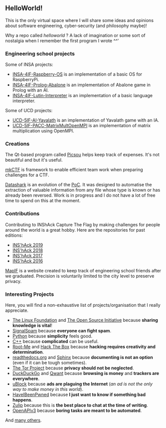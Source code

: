 ## HelloWorld!

This is the only virtual space where I will share some ideas and opinions about software engineering,
cyber-security (and philosophy maybe)!

Why a repo called _helloworld_ ? A lack of imagination or some sort of nostalgia when I remember the first program I wrote ^^'

### Engineering school projects

Some of INSA projects:

 - [INSA-4IF-Raspberry-OS](https://github.com/koromodako/INSA-4IF-Raspberry-OS) is an implementation of a basic OS for RaspberryPi.
 - [INSA-4IF-Prolog-Abalone](https://github.com/koromodako/INSA-4IF-Prolog-Abalone) is an implementation of Abalone game in Prolog with an AI.
 - [INSA-4IF-Lutin-Interpreter](https://github.com/koromodako/INSA-4IF-Lutin-Interpreter) is an implementation of a basic language interpreter.

Some of UCD projects:

 - [UCD-5IF-AI-Yavalath](https://github.com/koromodako/UCD-5IF-AI-Yavalath) is an implementation of Yavalath game with an IA.
 - [UCD-5IF-PACC-MatrixMultOpenMPI](https://github.com/koromodako/UCD-5IF-PACC-MatrixMultOpenMPI) is an implementation of matrix multiplication using OpenMPI.

### Creations

The Qt-based program called [Picsou](https://github.com/koromodako/picsou) helps keep track of expenses.
It's not beautiful and but it's useful.


[mkCTF](https://github.com/koromodako/mkctf) is framework to enable efficient team work when preparing challenges for a CTF.


[Datashark](https://github.com/koromodako/datashark) is an evolution of the [PoC](https://github.com/koromodako/datashark-poc).
It was designed to automatise the extraction of valuable information from any file whose type is known or has already been reversed. Work is in progress and I do not have a lot of free time to spend on this at the moment.

### Contributions

Contributing to INShAck Capture The Flag by making challenges for people around the world is a great hobby.
Here are the repositories for past editions:

 - [INS'hAck 2019](https://ctftime.org/event/763)
 - [INS'hAck 2018](https://github.com/InsecurityAsso/inshack-2018)
 - [INS'hAck 2017](https://github.com/InsecurityAsso/inshack-2017)
 - [INS'hAck 2016](https://github.com/InsecurityAsso/inshack-2016)


[MapIF](https://github.com/LoicTouzard/mapif) is a website created to keep track of engineering school friends after we
graduated. Precision is voluntarily limited to the city level to preserve privacy.

### Interesting Projects

Here, you will find a non-exhaustive list of projects/organisation that I really appreciate.

 - [The Linux Foundation](https://www.linuxfoundation.org/) and [The Open Source Initiative](https://opensource.org/)
   because **sharing knowledge is vital**!
 - [SignalSpam](https://www.signal-spam.fr/) because **everyone can fight spam**.
 - [Python](https://www.python.org/) because **simplicity** feels good.
 - [C++](https://isocpp.org/) because **complicated** can be useful.
 - [Root-Me](https://root-me.org) and [Hack The Box](https://www.hackthebox.eu/) because **hacking requires creativity
   and determination**.
 - [readthedocs.org](https://readthedocs.org/) and [Sphinx](http://www.sphinx-doc.org/en/stable/) because **documenting
   is not an option** (even if it can be tough sometimes).
 - [The Tor Project](https://www.torproject.org/) because **privacy should not be neglected**.
 - [DuckDuckGo](https://duckduckgo.com/) and [Qwant](https://qwant.com/) because **browsing is money** and **trackers
   are everywhere**.
 - [uBlock](https://github.com/gorhill/uBlock) because **ads are plaguing the Internet** (_an ad is not the only way to
   make money in this world_).
 - [HaveIBeenPwned](https://haveibeenpwned.com/) because **I just want to know if something bad happens**.
 - [Zulip](https://zulipchat.com/) because this is **the best place to chat at the time of writing**.
 - [OpenAPIv3](https://github.com/OAI/OpenAPI-Specification) because **boring tasks are meant to be automated**.

And [many others](https://github.com/koromodako?tab=stars).
